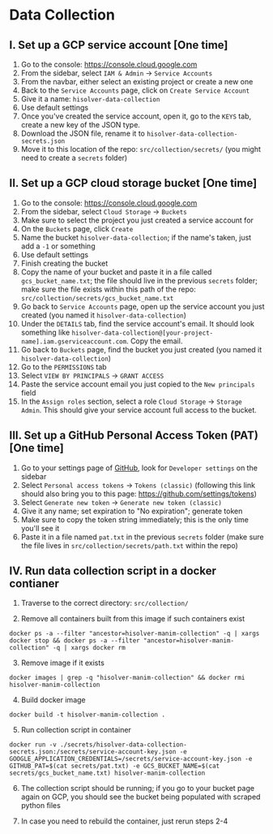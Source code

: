 # Data Collection

## I. Set up a GCP service account [One time]

1. Go to the console: https://console.cloud.google.com
2. From the sidebar, select `IAM & Admin` -> `Service Accounts`
3. From the navbar, either select an existing project or create a new one
4. Back to the `Service Accounts` page, click on `Create Service Account`
5. Give it a name: `hisolver-data-collection`
6. Use default settings
7. Once you've created the service account, open it, go to the `KEYS` tab, create a new key of the JSON type.
8. Download the JSON file, rename it to `hisolver-data-collection-secrets.json`
9. Move it to this location of the repo: `src/collection/secrets/` (you might need to create a `secrets` folder)

## II. Set up a GCP cloud storage bucket [One time]

1. Go to the console: https://console.cloud.google.com
2. From the sidebar, select `Cloud Storage` -> `Buckets`
3. Make sure to select the project you just created a service account for
4. On the `Buckets` page, click `Create`
5. Name the bucket `hisolver-data-collection`; if the name's taken, just add a `-1` or something
6. Use default settings
7. Finish creating the bucket
8. Copy the name of your bucket and paste it in a file called `gcs_bucket_name.txt`; the file should live in the previous `secrets` folder; make sure the file exists within this path of the repo: `src/collection/secrets/gcs_bucket_name.txt`
9. Go back to `Service Accounts` page, open up the service account you just created (you named it `hisolver-data-collection`)
10. Under the `DETAILS` tab, find the service account's email. It should look something like `hisolver-data-collection@[your-project-name].iam.gserviceaccount.com`. Copy the email.
11. Go back to `Buckets` page, find the bucket you just created (you named it `hisolver-data-collection`)
12. Go to the `PERMISSIONS` tab
13. Select `VIEW BY PRINCIPALS` -> `GRANT ACCESS`
14. Paste the service account email you just copied to the `New principals` field
15. In the `Assign roles` section, select a role `Cloud Storage` -> `Storage Admin`. This should give your service account full access to the bucket.

## III. Set up a GitHub Personal Access Token (PAT) [One time]

1. Go to your settings page of [GitHub](https://github.com), look for `Developer settings` on the sidebar
2. Select `Personal access tokens` -> `Tokens (classic)` (following this link should also bring you to this page: https://github.com/settings/tokens)
3. Select `Generate new token` -> `Generate new token (classic)`
4. Give it any name; set expiration to "No expiration"; generate token
5. Make sure to copy the token string immediately; this is the only time you'll see it
6. Paste it in a file named `pat.txt` in the previous `secrets` folder (make sure the file lives in `src/collection/secrets/path.txt` within the repo)

## IV. Run data collection script in a docker contianer

1. Traverse to the correct directory: `src/collection/`

2. Remove all containers built from this image if such containers exist

```
docker ps -a --filter "ancestor=hisolver-manim-collection" -q | xargs docker stop && docker ps -a --filter "ancestor=hisolver-manim-collection" -q | xargs docker rm
```

3. Remove image if it exists

```
docker images | grep -q "hisolver-manim-collection" && docker rmi hisolver-manim-collection
```

4. Build docker image

```
docker build -t hisolver-manim-collection .
```

5. Run collection script in container

```
docker run -v ./secrets/hisolver-data-collection-secrets.json:/secrets/service-account-key.json -e GOOGLE_APPLICATION_CREDENTIALS=/secrets/service-account-key.json -e GITHUB_PAT=$(cat secrets/pat.txt) -e GCS_BUCKET_NAME=$(cat secrets/gcs_bucket_name.txt) hisolver-manim-collection
```

6. The collection script should be running; if you go to your bucket page again on GCP, you should see the bucket being populated with scraped python files

7. In case you need to rebuild the container, just rerun steps 2-4
